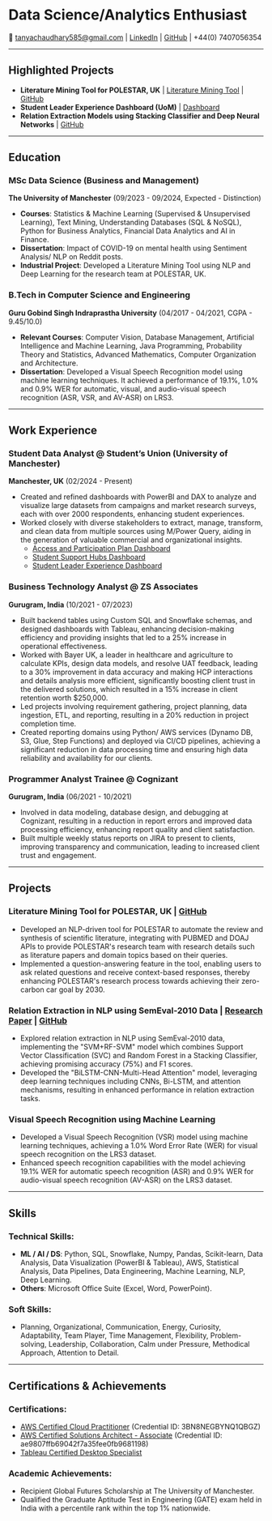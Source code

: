 # Data Science/Analytics Enthusiast

📧 tanyachaudhary585@gmail.com | [LinkedIn](https://www.linkedin.com/in/tanya-chaudhary-a34bb4152/) | [GitHub](https://github.com/Tanya150199) | +44(0) 7407056354

---

## Highlighted Projects

- **Literature Mining Tool for POLESTAR, UK** | [Literature Mining Tool](https://github.com/Tanya150199/Literature-Mining-Tool-POLESTAR/blob/main/README.md) | [GitHub](https://github.com/Tanya150199/Literature-Mining-Tool-POLESTAR)
- **Student Leader Experience Dashboard (UoM)** | [Dashboard](https://github.com/Tanya150199/StudentLeadershipExperienceDashboard-PowerBI/blob/main/README.md)
- **Relation Extraction Models using Stacking Classifier and Deep Neural Networks** | [GitHub](https://github.com/Tanya150199/Relation-Extraction-Models-NLP)

---

## Education

### MSc Data Science (Business and Management)
**The University of Manchester** (09/2023 - 09/2024, Expected - Distinction)

- **Courses**: Statistics & Machine Learning (Supervised & Unsupervised Learning), Text Mining, Understanding Databases (SQL & NoSQL), Python for Business Analytics, Financial Data Analytics and AI in Finance.
- **Dissertation**: Impact of COVID-19 on mental health using Sentiment Analysis/ NLP on Reddit posts.
- **Industrial Project**: Developed a Literature Mining Tool using NLP and Deep Learning for the research team at POLESTAR, UK.

### B.Tech in Computer Science and Engineering
**Guru Gobind Singh Indraprastha University** (04/2017 - 04/2021, CGPA - 9.45/10.0)

- **Relevant Courses**: Computer Vision, Database Management, Artificial Intelligence and Machine Learning, Java Programming, Probability Theory and Statistics, Advanced Mathematics, Computer Organization and Architecture.
- **Dissertation**: Developed a Visual Speech Recognition model using machine learning techniques. It achieved a performance of 19.1%, 1.0% and 0.9% WER for automatic, visual, and audio-visual speech recognition (ASR, VSR, and AV-ASR) on LRS3.

---

## Work Experience

### Student Data Analyst @ Student’s Union (University of Manchester)
**Manchester, UK** (02/2024 - Present)

- Created and refined dashboards with PowerBI and DAX to analyze and visualize large datasets from campaigns and market research surveys, each with over 2000 respondents, enhancing student experiences.
- Worked closely with diverse stakeholders to extract, manage, transform, and clean data from multiple sources using M/Power Query, aiding in the generation of valuable commercial and organizational insights.
  - [Access and Participation Plan Dashboard](https://github.com/Tanya150199/AccessAndParticipationPlan-Using-PowerBI/blob/main/Access_and_Participation_Plan_Dashboard.md)
  - [Student Support Hubs Dashboard](https://github.com/Tanya150199/StudentSupportHubsDashboard-using-PowerBI/blob/main/README.md)
  - [Student Leader Experience Dashboard](https://github.com/Tanya150199/StudentLeadershipExperienceDashboard-PowerBI/blob/main/README.md)

### Business Technology Analyst @ ZS Associates
**Gurugram, India** (10/2021 - 07/2023)

- Built backend tables using Custom SQL and Snowflake schemas, and designed dashboards with Tableau, enhancing decision-making efficiency and providing insights that led to a 25% increase in operational effectiveness.
- Worked with Bayer UK, a leader in healthcare and agriculture to calculate KPIs, design data models, and resolve UAT feedback, leading to a 30% improvement in data accuracy and making HCP interactions and details analysis more efficient, significantly boosting client trust in the delivered solutions, which resulted in a 15% increase in client retention worth $250,000.
- Led projects involving requirement gathering, project planning, data ingestion, ETL, and reporting, resulting in a 20% reduction in project completion time.
- Created reporting domains using Python/ AWS services (Dynamo DB, S3, Glue, Step Functions) and deployed via CI/CD pipelines, achieving a significant reduction in data processing time and ensuring high data reliability and availability for our clients.

### Programmer Analyst Trainee @ Cognizant
**Gurugram, India** (06/2021 - 10/2021)

- Involved in data modeling, database design, and debugging at Cognizant, resulting in a reduction in report errors and improved data processing efficiency, enhancing report quality and client satisfaction.
- Built multiple weekly status reports on JIRA to present to clients, improving transparency and communication, leading to increased client trust and engagement.

---

## Projects

### Literature Mining Tool for POLESTAR, UK | [GitHub](https://github.com/Tanya150199/Literature-Mining-Tool-POLESTAR/blob/main/literature_mining.py)
- Developed an NLP-driven tool for POLESTAR to automate the review and synthesis of scientific literature, integrating with PUBMED and DOAJ APIs to provide POLESTAR's research team with research details such as literature papers and domain topics based on their queries.
- Implemented a question-answering feature in the tool, enabling users to ask related questions and receive context-based responses, thereby enhancing POLESTAR's research process towards achieving their zero-carbon car goal by 2030.

### Relation Extraction in NLP using SemEval-2010 Data | [Research Paper](https://github.com/Tanya150199/Relation-Extraction-Models-NLP/blob/main/RelationExtractionUsingNLP.pdf) | [GitHub](https://github.com/Tanya150199/Relation-Extraction-Models-NLP/blob/main/Neural_Networks_Model.ipynb)
- Explored relation extraction in NLP using SemEval-2010 data, implementing the "SVM+RF-SVM" model which combines Support Vector Classification (SVC) and Random Forest in a Stacking Classifier, achieving promising accuracy (75%) and F1 scores.
- Developed the "BiLSTM-CNN-Multi-Head Attention" model, leveraging deep learning techniques including CNNs, Bi-LSTM, and attention mechanisms, resulting in enhanced performance in relation extraction tasks.

### Visual Speech Recognition using Machine Learning
- Developed a Visual Speech Recognition (VSR) model using machine learning techniques, achieving a 1.0% Word Error Rate (WER) for visual speech recognition on the LRS3 dataset.
- Enhanced speech recognition capabilities with the model achieving 19.1% WER for automatic speech recognition (ASR) and 0.9% WER for audio-visual speech recognition (AV-ASR) on the LRS3 dataset.

---

## Skills

### Technical Skills:
- **ML / AI / DS**: Python, SQL, Snowflake, Numpy, Pandas, Scikit-learn, Data Analysis, Data Visualization (PowerBI & Tableau), AWS, Statistical Analysis, Data Pipelines, Data Engineering, Machine Learning, NLP, Deep Learning.
- **Others**: Microsoft Office Suite (Excel, Word, PowerPoint).

### Soft Skills:
- Planning, Organizational, Communication, Energy, Curiosity, Adaptability, Team Player, Time Management, Flexibility, Problem-solving, Leadership, Collaboration, Calm under Pressure, Methodical Approach, Attention to Detail.

---

## Certifications & Achievements

### Certifications:
- [AWS Certified Cloud Practitioner](https://cp.certmetrics.com/amazon/en/public/verify/credential) (Credential ID: 3BN8NEGBYNQ1QBGZ)
- [AWS Certified Solutions Architect - Associate](https://cp.certmetrics.com/amazon/en/public/verify/credential) (Credential ID: ae9807ffb69042f7a35fee0fb9681198)
- [Tableau Certified Desktop Specialist](https://www.credly.com/badges/d40ace4c-cdc9-49d3-9f0f-551f1aff5eaf)

### Academic Achievements:
- Recipient Global Futures Scholarship at The University of Manchester.
- Qualified the Graduate Aptitude Test in Engineering (GATE) exam held in India with a percentile rank within the top 1% nationwide.
